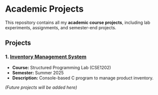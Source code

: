 # Academic Projects

This repository contains all my **academic course projects**, including lab experiments, assignments, and semester-end projects.

## Projects

### 1. [Inventory Management System](inventory-management-system/)
- **Course:** Structured Programming Lab (CSE1202)  
- **Semester:** Summer 2025  
- **Description:** Console-based C program to manage product inventory.

*(Future projects will be added here)*
